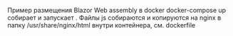 ﻿Пример размещения Blazor Web assembly в docker
docker-compose up собирает и запускает . 
Файлы js собираются и копируются на nginx в папку /usr/share/nginx/html внутри контейнера, 
см. dockerfile

